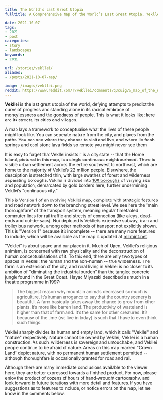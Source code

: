 ```yaml
---
title: The World’s Last Great Utopia
fulltitle: A Comprehensive Map of the World’s Last Great Utopia, Vekllei

date: 2021-10-07
tags:
- 2021
- post
categories:
- story
- landscapes
keywords:
- 2021

url: /stories/vekllei/
aliases:
- /posts/2021-10-07-map/

image: /images/vekllei.png
reddit: https://www.reddit.com/r/vekllei/comments/q3cuig/a_map_of_the_worlds_last_great_utopia_vekllei/
---
```

**Vekllei** is the last great utopia of the world, defying attempts to predict the curve of progress and standing alone in its radical embrace of moneylessness and the goodness of people. This is what it looks like; here are its streets; its cities and villages.

A map lays a framework to conceptualise what the lives of these people might look like. You can seperate nature from the city, and places from the paths. You can see where they choose to visit and live, and where lie fresh springs and cool stone lava fields so remote you might never see them.

It is easy to forget that Vekllei insists it is a city state -- that the Home Island, pictured in this map, is a single continuous neighbourhood. There is visible urban settlement across the entire southwest to northeast, which are home to the majority of Vekllei’s 22 million people. Elsewhere, the description is stretched thin, with large swathes of forest and wilderness separating boroughs. Vekllei is divided into [100 boroughs](/factbook/landscape/boroughs/) of varying size and population, demarcated by gold borders here, further undermining Vekllei’s "continuous city."

This is Version 1 of an evolving Vekllei map, complete with strategic features and road network down to the branching street level. We see here the "main thoroughfare" of the transport system, meaning regular timetabled commuter lines for rail traffic and streets of connection (like alleys, dead-ends and cul-de-sacs). Not depicted is Vekllei’s extensive subway, tram and trolley bus network, among other methods of transport not explicitly shown. This is "Version 1" because it’s incomplete -- there are many more features to include, which will be available as the map is updated at [millmint.net](https://millmint.net).

"Vekllei" is about space and our place in it. Much of Upen, Vekllei’s religious animism, is concerned with raw physicality and the deconstruction of human conceptualisations of it. To this end, there are only two types of spaces in Vekllei: the human and the non-human -- true wilderness. The farm is an extension of the city, and rural living in Vekllei is no closer to its ambition of "eliminating the industrial burden" than the tangled concrete jungle found in the Great Coast. Hayao Miyazaki described as much in a theatre programme in 1997:

> The biggest reason why mountain animals decreased so much is agriculture. It’s human arrogance to say that the country scenery is beautiful. A farm basically takes away the chance to grow from other plants. It’s more like barren land. The productivity of wasteland is higher than that of farmland. It’s the same for other creatures. It’s because of the time (we live in today) is such that I have to even think such things.

Vekllei sharply divides its human and empty land, which it calls "Vekllei" and "nature" respectively. Nature cannot be owned by Vekllei; Vekllei is a human construction. As such, wilderness is sovereign and untouchable, and Vekllei people continue to be afraid of nature. Areas on this map marked "Crown Land" depict nature, with no permanent human settlement permitted  -- although thoroughfare is occasionally granted for road and rail.

Although there are many immediate conclusions available to the viewer here, they are better expressed towards a finished product. For now, please enjoy the product of dozens of hours of hand-wrought cartography, and look forward to future iterations with more detail and features. If you have suggestions as to features to include, or notice errors on the map, let me know in the comments below.